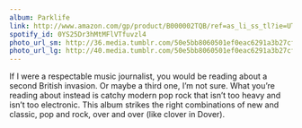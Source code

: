 ```yaml
---
album: Parklife
link: http://www.amazon.com/gp/product/B000002TQB/ref=as_li_ss_tl?ie=UTF8&amp;camp=1789&amp;creative=390957&amp;creativeASIN=B000002TQB&amp;linkCode=as2&amp;tag=besalbintheun-20
spotify_id: 0YS25Dr3hMtMFlVTfuvzl4
photo_url_sm: http://36.media.tumblr.com/50e5bb8060501ef0eac6291a3b27cf33/tumblr_mztzsetFK11rsqbe7o1_100.jpg
photo_url_lg: http://40.media.tumblr.com/50e5bb8060501ef0eac6291a3b27cf33/tumblr_mztzsetFK11rsqbe7o1_400.jpg
---
```

If I were a respectable music journalist, you would be reading about a second British invasion. Or maybe a third one, I’m not sure. What you’re reading about instead is catchy modern pop rock that isn’t too heavy and isn’t too electronic. This album strikes the right combinations of new and classic, pop and rock, over and over (like clover in Dover). 